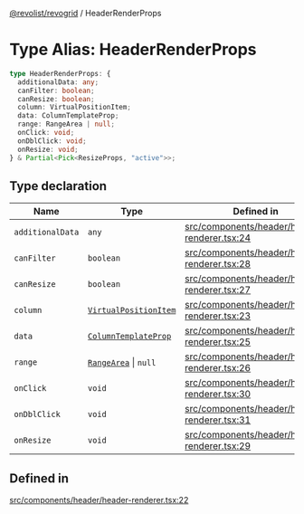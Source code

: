 [@revolist/revogrid](README.md) / HeaderRenderProps

# Type Alias: HeaderRenderProps

```ts
type HeaderRenderProps: {
  additionalData: any;
  canFilter: boolean;
  canResize: boolean;
  column: VirtualPositionItem;
  data: ColumnTemplateProp;
  range: RangeArea | null;
  onClick: void;
  onDblClick: void;
  onResize: void;
} & Partial<Pick<ResizeProps, "active">>;
```

## Type declaration

| Name | Type | Defined in |
| ------ | ------ | ------ |
| `additionalData` | `any` | [src/components/header/header-renderer.tsx:24](https://github.com/revolist/revogrid/blob/9117a91ea8e0927df97ffd7fc238d04b4ddfdd05/src/components/header/header-renderer.tsx#L24) |
| `canFilter` | `boolean` | [src/components/header/header-renderer.tsx:28](https://github.com/revolist/revogrid/blob/9117a91ea8e0927df97ffd7fc238d04b4ddfdd05/src/components/header/header-renderer.tsx#L28) |
| `canResize` | `boolean` | [src/components/header/header-renderer.tsx:27](https://github.com/revolist/revogrid/blob/9117a91ea8e0927df97ffd7fc238d04b4ddfdd05/src/components/header/header-renderer.tsx#L27) |
| `column` | [`VirtualPositionItem`](Interface.VirtualPositionItem.md) | [src/components/header/header-renderer.tsx:23](https://github.com/revolist/revogrid/blob/9117a91ea8e0927df97ffd7fc238d04b4ddfdd05/src/components/header/header-renderer.tsx#L23) |
| `data` | [`ColumnTemplateProp`](Interface.ColumnTemplateProp.md) | [src/components/header/header-renderer.tsx:25](https://github.com/revolist/revogrid/blob/9117a91ea8e0927df97ffd7fc238d04b4ddfdd05/src/components/header/header-renderer.tsx#L25) |
| `range` | [`RangeArea`](TypeAlias.RangeArea.md) \| `null` | [src/components/header/header-renderer.tsx:26](https://github.com/revolist/revogrid/blob/9117a91ea8e0927df97ffd7fc238d04b4ddfdd05/src/components/header/header-renderer.tsx#L26) |
| `onClick` | `void` | [src/components/header/header-renderer.tsx:30](https://github.com/revolist/revogrid/blob/9117a91ea8e0927df97ffd7fc238d04b4ddfdd05/src/components/header/header-renderer.tsx#L30) |
| `onDblClick` | `void` | [src/components/header/header-renderer.tsx:31](https://github.com/revolist/revogrid/blob/9117a91ea8e0927df97ffd7fc238d04b4ddfdd05/src/components/header/header-renderer.tsx#L31) |
| `onResize` | `void` | [src/components/header/header-renderer.tsx:29](https://github.com/revolist/revogrid/blob/9117a91ea8e0927df97ffd7fc238d04b4ddfdd05/src/components/header/header-renderer.tsx#L29) |

## Defined in

[src/components/header/header-renderer.tsx:22](https://github.com/revolist/revogrid/blob/9117a91ea8e0927df97ffd7fc238d04b4ddfdd05/src/components/header/header-renderer.tsx#L22)
